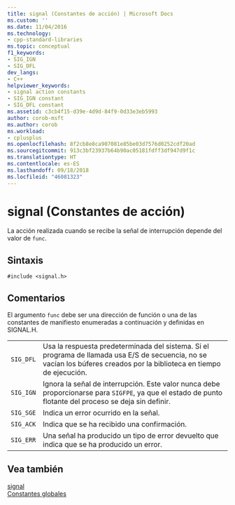```yaml
---
title: signal (Constantes de acción) | Microsoft Docs
ms.custom: ''
ms.date: 11/04/2016
ms.technology:
- cpp-standard-libraries
ms.topic: conceptual
f1_keywords:
- SIG_IGN
- SIG_DFL
dev_langs:
- C++
helpviewer_keywords:
- signal action constants
- SIG_IGN constant
- SIG_DFL constant
ms.assetid: c3cb4f15-d39e-4d9d-84f9-0d33e3eb5993
author: corob-msft
ms.author: corob
ms.workload:
- cplusplus
ms.openlocfilehash: 8f2cb8e8ca907081e85be03d7576d0252cdf20ad
ms.sourcegitcommit: 913c3bf23937b64b90ac05181fdff3df947d9f1c
ms.translationtype: HT
ms.contentlocale: es-ES
ms.lasthandoff: 09/18/2018
ms.locfileid: "46081323"
---
```

# <a name="signal-action-constants"></a>signal (Constantes de acción)

La acción realizada cuando se recibe la señal de interrupción depende del valor de `func`.

## <a name="syntax"></a>Sintaxis

```
#include <signal.h>
```

## <a name="remarks"></a>Comentarios

El argumento `func` debe ser una dirección de función o una de las constantes de manifiesto enumeradas a continuación y definidas en SIGNAL.H.

|||
|-|-|
| `SIG_DFL`  | Usa la respuesta predeterminada del sistema. Si el programa de llamada usa E/S de secuencia, no se vacían los búferes creados por la biblioteca en tiempo de ejecución.  |
| `SIG_IGN`  | Ignora la señal de interrupción. Este valor nunca debe proporcionarse para `SIGFPE`, ya que el estado de punto flotante del proceso se deja sin definir.  |
| `SIG_SGE`  | Indica un error ocurrido en la señal.  |
| `SIG_ACK`  | Indica que se ha recibido una confirmación.  |
| `SIG_ERR`  | Una señal ha producido un tipo de error devuelto que indica que se ha producido un error.  |

## <a name="see-also"></a>Vea también

[signal](../c-runtime-library/reference/signal.md)<br/>
[Constantes globales](../c-runtime-library/global-constants.md)